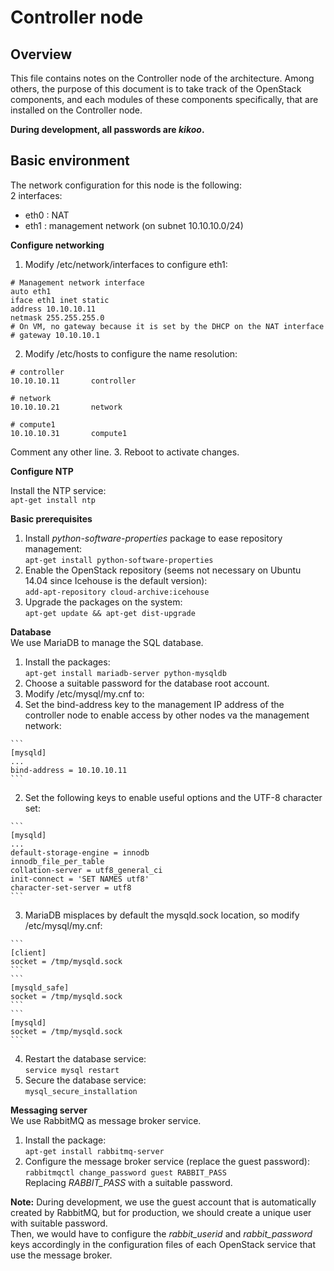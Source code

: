 # Controller node

## Overview
This file contains notes on the Controller node of the architecture. Among others, the purpose of this document is to take track of the OpenStack components, and each modules of these components specifically, that are installed on the Controller node.

**During development, all passwords are _kikoo_.**

## Basic environment

The network configuration for this node is the following:  
2 interfaces:

- eth0 : NAT
- eth1 : management network (on subnet 10.10.10.0/24)

**Configure networking**

1. Modify /etc/network/interfaces to configure eth1:

  ```
  # Management network interface
  auto eth1
  iface eth1 inet static
  address 10.10.10.11
  netmask 255.255.255.0
  # On VM, no gateway because it is set by the DHCP on the NAT interface
  # gateway 10.10.10.1
  ```
2. Modify /etc/hosts to configure the name resolution:

  ```
  # controller
  10.10.10.11       controller

  # network
  10.10.10.21       network

  # compute1
  10.10.10.31       compute1
  ```  
  Comment any other line.
3. Reboot to activate changes.

**Configure NTP**

Install the NTP service:  
  `apt-get install ntp`

**Basic prerequisites**

1. Install _python-software-properties_ package to ease repository management:  
  `apt-get install python-software-properties`
2. Enable the OpenStack repository (seems not necessary on Ubuntu 14.04 since Icehouse is the default version):  
  `add-apt-repository cloud-archive:icehouse`
3. Upgrade the packages on the system:  
  `apt-get update && apt-get dist-upgrade`

**Database**  
We use MariaDB to manage the SQL database.

1. Install the packages:  
  `apt-get install mariadb-server python-mysqldb`
2. Choose a suitable password for the database root account.
3. Modify /etc/mysql/my.cnf to:
  1. Set the bind-address key to the management IP address of the controller node to enable access by other nodes va the management network:
  
    ```
    [mysqld]
    ...
    bind-address = 10.10.10.11
    ```
  2. Set the following keys to enable useful options and the UTF-8 character set:
  
    ```
    [mysqld]
    ...
    default-storage-engine = innodb
    innodb_file_per_table
    collation-server = utf8_general_ci
    init-connect = 'SET NAMES utf8'
    character-set-server = utf8
    ```
  3. MariaDB misplaces by default the mysqld.sock location, so modify /etc/mysql/my.cnf:
  
    ```
    [client]
    socket = /tmp/mysqld.sock
    ```
    ```
    [mysqld_safe]
    socket = /tmp/mysqld.sock
    ```
    ```
    [mysqld]
    socket = /tmp/mysqld.sock
    ```
4. Restart the database service:  
  `service mysql restart`
5. Secure the database service:  
  `mysql_secure_installation`

**Messaging server**  
We use RabbitMQ as message broker service.

1. Install the package:  
  `apt-get install rabbitmq-server`
2. Configure the message broker service (replace the guest password):  
  `rabbitmqctl change_password guest RABBIT_PASS`  
  Replacing _RABBIT_PASS_ with a suitable password.

**Note:** During development, we use the guest account that is automatically created by RabbitMQ, but for production, we should create a unique user with suitable password.  
Then, we would have to configure the _rabbit_userid_ and _rabbit_password_ keys accordingly in the configuration files of each OpenStack service that use the message broker.
